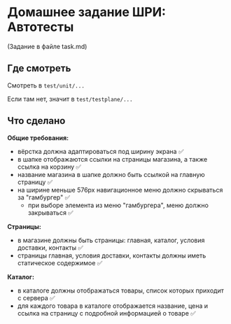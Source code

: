 # Домашнее задание ШРИ: Автотесты

(Задание в файле task.md)

## Где смотреть

Смотреть в `test/unit/...`

Если там нет, значит в `test/testplane/...`

## Что сделано

**Общие требования:**
- вёрстка должна адаптироваться под ширину экрана ✅
- в шапке отображаются ссылки на страницы магазина, а также ссылка на корзину ✅
- название магазина в шапке должно быть ссылкой на главную страницу ✅
- на ширине меньше 576px навигационное меню должно скрываться за "гамбургер" ✅
  - при выборе элемента из меню "гамбургера", меню должно закрываться ✅

**Страницы:**
- в магазине должны быть страницы: главная, каталог, условия доставки, контакты ✅
- страницы главная, условия доставки, контакты должны иметь статическое содержимое ✅

**Каталог:**
- в каталоге должны отображаться товары, список которых приходит с сервера ✅
- для каждого товара в каталоге отображается название, цена и ссылка на страницу с подробной информацией о товаре ✅